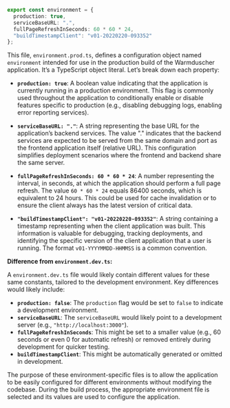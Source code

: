 ```typescript
export const environment = {
  production: true,
  serviceBaseURL: ".",
  fullPageRefreshInSeconds: 60 * 60 * 24,
  "buildTimestampClient": "v01-20220220-093352"
};
```

This file, `environment.prod.ts`, defines a configuration object named `environment` intended for use in the production build of the Warmduscher application. It’s a TypeScript object literal. Let’s break down each property:

*   **`production: true`**:  A boolean value indicating that the application is currently running in a production environment.  This flag is commonly used throughout the application to conditionally enable or disable features specific to production (e.g., disabling debugging logs, enabling error reporting services).

*   **`serviceBaseURL: "."`**:  A string representing the base URL for the application’s backend services. The value "." indicates that the backend services are expected to be served from the same domain and port as the frontend application itself (relative URL). This configuration simplifies deployment scenarios where the frontend and backend share the same server.

*   **`fullPageRefreshInSeconds: 60 * 60 * 24`**: A number representing the interval, in seconds, at which the application should perform a full page refresh. The value `60 * 60 * 24` equals 86400 seconds, which is equivalent to 24 hours. This could be used for cache invalidation or to ensure the client always has the latest version of critical data.

*   **`"buildTimestampClient": "v01-20220220-093352"`**: A string containing a timestamp representing when the client application was built. This information is valuable for debugging, tracking deployments, and identifying the specific version of the client application that a user is running. The format `v01-YYYYMMDD-HHMMSS` is a common convention.

**Difference from `environment.dev.ts`:**

A `environment.dev.ts` file would likely contain different values for these same constants, tailored to the development environment. Key differences would likely include:

*   **`production: false`**:  The `production` flag would be set to `false` to indicate a development environment.
*   **`serviceBaseURL`**: The `serviceBaseURL` would likely point to a development server (e.g., `"http://localhost:3000"`).
*   **`fullPageRefreshInSeconds`**:  This might be set to a smaller value (e.g., 60 seconds or even 0 for automatic refresh) or removed entirely during development for quicker testing.
*   **`buildTimestampClient`**: This might be automatically generated or omitted in development.

The purpose of these environment-specific files is to allow the application to be easily configured for different environments without modifying the codebase. During the build process, the appropriate environment file is selected and its values are used to configure the application.